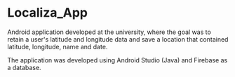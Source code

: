 # Localiza_App

Android application developed at the university, where the goal was to retain a user's latitude and longitude data and save a location that contained latitude, longitude, name and date.

The application was developed using Android Studio (Java) and Firebase as a database.
